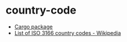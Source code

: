 # country-code

* [Cargo package](https://crates.io/crates/country-code)
* [List of ISO 3166 country codes - Wikipedia](https://en.wikipedia.org/wiki/List_of_ISO_3166_country_codes)

